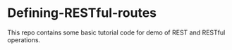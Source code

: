 # Defining-RESTful-routes
This repo contains some basic tutorial code for demo of REST and RESTful operations.
